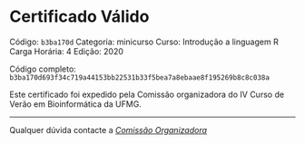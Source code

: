 # Certificado Válido

Código: `b3ba170d`
Categoria: minicurso
Curso: Introdução a linguagem R
Carga Horária: 4
Edição: 2020


Código completo: `b3ba170d693f34c719a44153bb22531b33f5bea7a8ebaae8f195269b8c8c038a`


Este certificado foi expedido pela Comissão organizadora do IV Curso de Verão em Bioinformática da UFMG.

----

Qualquer dúvida contacte a [_Comissão Organizadora_](<mailto:cursobioinfoufmg@gmail.com$subject=[Certificados]>)

